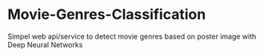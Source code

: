 # Movie-Genres-Classification
Simpel web api/service to detect movie genres based on poster image with Deep Neural Networks
